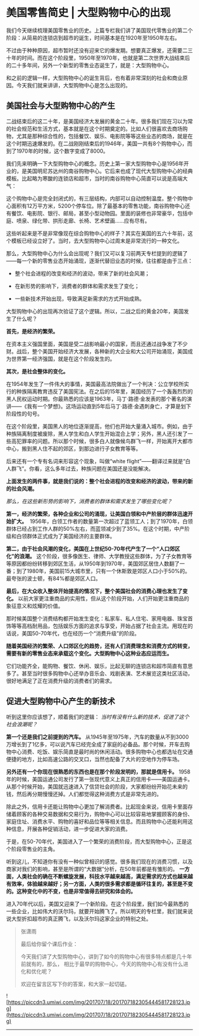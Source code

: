 # 美国零售简史 | 大型购物中心的出现

我们今天继续梳理美国零售业的历史。上篇专栏我们讲了美国现代零售业的第二个阶段：从简易的连锁店到超市的诞生，时间基本是在1920年至1950年左右。

不过由于种种原因，超市暂时还没有迎来它的爆发期。想要真正爆发，还需要二三十年的时间。而在这个阶段里，1950年至1970年，也就是第二次世界大战结束后的二十多年间，另外一个新型的零售业态诞生了，就是：大型购物中心。

和之前的逻辑一样，大型购物中心的诞生背后，也有着非常深刻的社会和商业原因。今天我们就来讲讲，大型购物中心是怎么出现的。

## 美国社会与大型购物中心的产生

二战结束后的这二十年，是美国经济大发展的黄金二十年。很多我们现在习以为常的社会规范和生活方式，基本就是在这个时期奠定的。比如人们很喜欢去商场购物，尤其是那种综合性的，包括餐饮、娱乐、电影院等等这些业态的商场，就是在这个时期迅速爆发的。在二战刚刚结束后的1946年，美国一共有8个购物中心，而到了1970年的时候，这个数字变成了8000。

我们先来明确一下大型购物中心的概念。历史上第一家大型购物中心是1956年开业的，是美国明尼苏达州的南谷购物中心。它后来也成了现代大型购物中心的经典模板。比起略为寒酸的连锁店和超市，当时的南谷购物中心简直可以说是高端大气：

这个购物中心是完全封闭式的，有三层结构，内部可以自动控制温度。整个购物中心面积有12万平方米，5200个停车位。除了最基本的零售功能，南谷购物中心还有餐饮、电影院、银行、邮局，甚至小型动物园。里面的装修也非常豪华，包括中庭、喷泉、绿化带、拱形走廊、长椅、艺术壁画......应有尽有。

这些听起来是不是非常像现在综合购物中心的样子？其实在美国的五六十年前，这个模板已经设立好了。当时，去大型购物中心过周末是非常流行的一种文化。    

那么，大型购物中心为什么会出现呢？我们又可以复习前两天专栏提到的逻辑了——每一个新的零售业态开始涌现，逐渐代替旧业态的时候，往往都是由于三点：

* 整个社会进程的改变和经济的波动，带来了新的社会风潮；

* 在新形势的影响下，消费者的群体和需求发生了变化；

* 一些新技术开始出现，导致满足新需求的方式开始成熟。

大型购物中心的出现再次验证了这个逻辑。所以，二战之后的黄金20年，美国发生了什么呢？

 **首先，是经济的繁荣。**

在资本主义强国里面，美国是受二战影响最小的国家，而且还通过战争发了不少财。战后，整个美国开始经济大发展，各种新的大企业和大公司开始涌现，美国成为世界第一经济强国，就是在这个阶段发生的。

 **其次，是社会整体的变化。**

在1954年发生了一件伟大的事情，美国最高法院做出了一个判决：公立学校所实行的种族隔离教育违反了美国宪法。在之后的15年里，美国经历了一个轰轰烈烈的黑人民权运动时期。你最熟悉的应该是1963年，马丁·路德·金发表的那个著名的演讲——《我有一个梦想》。这场运动直到5年后马丁·路德·金遇刺身亡，才算是划下阶段性的句号。

在这个阶段里，美国黑人的地位逐渐提高，他们也开始大量涌入城市。例如，由于种族隔离制度被废除，黑人学生和白人学生开始混合上学；另外，黑人还引发了一些高犯罪率的问题。所以那个时候，很多白人就像候鸟群飞一样，开始离开大都市中心，搬到黑人住不起的郊区，到那边进行子女教育等等。

后来还有一个专有名词来形容这个现象，叫做“white flight”——翻译过来就是“白人群飞”。你看，这么多年过去，种族问题在美国还是没能解决。

 **上面发生的两件事，就是我们说的：整个社会进程的改变和经济的波动，带来的新的社会风潮。**

 *那么，在这些新形势的影响下，消费者的群体和需求发生了哪些变化呢？*

 **第一，经济的繁荣，各种企业和公司的涌现，让美国白领和中产阶层的群体迅速开始扩大。**  1956年，白领工作者的数量第一次超过了蓝领工人；到了1970年，白领群体已经占到工作人群的50%左右，而蓝领减少到了35%。在这个时期，中产阶级和白领群体正式成为了美国经济的主要群体。

 **第二，由于社会风潮的变化，美国在上世纪50-70年代产生了一个“人口郊区化”的浪潮。** 这个阶段，很多像医生、律师、大学教授这些群体，为了子女教育等等原因都纷纷转移到郊区生活，从1950年到1970年，美国郊区居住人数翻了一番；到了1980年，美国前15大城市里，只有一个休斯敦是郊区人口小于50%的。最夸张的波士顿，有84%都是郊区人口。

 **最后，在大众收入整体开始提高的情况下，整个美国社会的消费心理也发生了变化。** 以前大家更注重商品的实用性，但从这个阶段开始，人们开始更注重商品的象征意义和炫耀的价值。

那时候美国整个消费结构都开始发生变化：私家车、私人住宅、家用电器、珠宝首饰等等高档耐用品，包括娱乐方面的追求与享受，开始占据了社会主流。用现在的话说，美国50-70年代，也在经历一个“消费升级”的阶段。

 **随着美国经济的繁荣、人口郊区化的趋势，还有人们消费理念和消费方式的转变，需要有新的零售业态来承载这个变化。大型购物中心这种业态应运而生。**

它们功能齐全，能购物、餐饮、休闲、娱乐，比起无聊的连锁店和超市简直有意思多了。甚至当时很多购物中心还举办音乐会、戏剧表演、艺术展览这类社区活动，很好地满足了正在消费升级的消费者们的需求。    

## 促进大型购物中心产生的新技术

听到这里你应该想了，顺着我们的逻辑： *当时有没有什么新的技术，促进了这个社会浪潮呢？*

 **第一个还是我们之前提到的汽车。** 从1945年至1975年，汽车的数量从不到3000万增长到了1亿多，可以说汽车已经完全成了家庭的必备品。那个时候，开车去购物中心消费、吃饭、娱乐简直是最时尚的休闲活动。很多购物中心也都选址在交通便捷的地方，比如高速公路的交叉口，当然也配备了大片的空地作为停车场。

 **另外还有一个你现在很熟悉的东西也是在那个阶段发明的，那就是信用卡。** 1958年的时候，美国运通公司发行了第一张现代意义上真正的信用卡——美国运通卡。从那个时候开始，美国就迅速进入了信贷社会的阶段，大家都纷纷开始花未来的钱，然后再分期慢慢还掉。人们都觉得这种消费方式是非常先进的。

除此之外，信用卡还能让购物中心更加了解消费者。比起现金来说，信用卡里面存储着顾客的各种交易数据和交易行为，购物中心可以比较容易地掌握顾客的身份、家庭住址、消费水平、购物的喜好和品位等等相关信息。而且购物中心还能利用这种信息，开展各种促销活动，进一步促进大家的消费。

于是，在50-70年代，美国进入了一个繁荣的消费阶段，而大型购物中心，正是这个阶段零售业的主角。

听到这儿，不知道你有没有一种似曾相识的感觉。很多我们现在的消费习惯，以及商家对我们的影响，甚至是所谓的“大数据”分析，在50年前都是有雏形的。 **一方面，人类社会的确在不断螺旋发展，科技水平越来越高，满足需求的方式也越来越有效率，体验越来越好；另一方面，人类的很多需求都是循环往复的，甚至是不变的。这种变化中的不变，也是非常值得去研究和体会的。**

进入70年代以后，美国又迎来了一个新阶段。在这个阶段里，我们如今最熟悉的一些企业，比如伟大的沃尔玛，就要开始腾飞了。所以明天的专栏里，我们就来说说大型折扣超市的真正腾飞，以及沃尔玛这家企业的特别之处。    

> 张潇雨
> 
> 最后给你留个课后作业：
> 
> 今天我们讲了大型购物中心，讲到了如今的购物中心有很多特点都是几十年前就有的，那么， 相比于最早的购物中心，今天的购物中心有没有什么进化和优化呢？
> 
> 欢迎在留言区写下你的答案，和大家一起切磋。    

![https://piccdn3.umiwi.com/img/201707/18/201707182305444581728123.jpg](https://piccdn3.umiwi.com/img/201707/18/201707182305444581728123.jpg)

---
